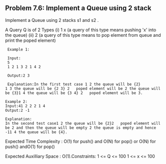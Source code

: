 ## Problem 7.6: Implement a Queue using 2 stack

Implement a Queue using 2 stacks s1 and s2 .

 A Query Q is of 2 Types 
 (i) 1 x (a query of this type means pushing 'x' into the queue)
 (ii) 2 (a query of this type means to pop element from queue and print the poped element)
```
 Example 1:
 
 Input:
 5
 1 2 1 3 2 1 4 2
 
 Output:2 3
 
 Explanation:In the first test case 1 2 the queue will be {2}
1 3 the queue will be {2 3} 2   poped element will be 2 the queue will be {3}1 4 the queue will be {3 4} 2   poped element will be 3.
```
```
Example 2:
Input:41 2 2 2 1 4
Output:2 -1

Explanation:
In the second test case1 2 the queue will be {2}2   poped element will be 2 and then the queue will be empty 2 the queue is empty and hence -11 4 the queue will be {4}.
```

Expected Time Complexity : O(1) for push() and O(N) for pop() or O(N) for push() andO(1) for pop()

Expected Auxilliary Space : O(1).Constraints: 1 <= Q <= 100 1 <= x <= 100